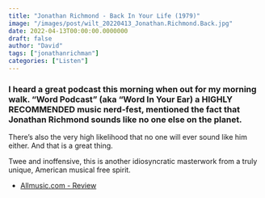 ```yaml
---
title: "Jonathan Richmond - Back In Your Life (1979)"
image: "/images/post/wilt_20220413_Jonathan.Richmond.Back.jpg"
date: 2022-04-13T00:00:00.0000000
draft: false
author: "David"
tags: ["jonathanrichman"]
categories: ["Listen"]
---
```

### I heard a great podcast this morning when out for my morning walk. “Word Podcast” (aka “Word In Your Ear) a HIGHLY RECOMMENDED music nerd-fest, mentioned the fact that Jonathan Richmond sounds like no one else on the planet. 

 There’s also the very high likelihood that no one will ever sound like him either. And that is a great thing.

 Twee and inoffensive, this is another idiosyncratic masterwork from a truly unique, American musical free spirit.

-  [Allmusic.com - Review](https://www.allmusic.com/album/back-in-your-life-mw0000312413)